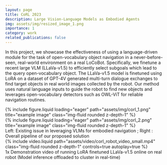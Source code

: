 ```yaml
---
layout: page
title: CoRL 2023
description: Large Vision-Language Models as Embodied Agents
img: assets/img/resized_image_1.png
importance: 1
category: work
related_publications: false
---
```


In this project, we showcase the effectiveness of using a language-driven module for the task of open-vocabulary object navigation in a never-before-seen, real-world environment on a real LoCoBot. Specifically, we finetune a recent large VLM (LLaVa-v1.5) to efficiently select subgoals which lead to the query open-vocabulary object. The LLaVa-v1.5 model is finetuned using LoRA on a dataset of GPT-4V generated multi-turn dialogue exchanges to find target objects in real world images collected by the robot. Our method uses natural language inputs to guide the robot to find new objects and leverages open-vocabulary detectors such as OWL-ViT for reliable navigation routines.


<div class="row">
    <div class="col-sm mt-3 mt-md-0">
        {% include figure.liquid loading="eager" path="assets/img/corl_1.png" title="example image" class="img-fluid rounded z-depth-1" %}
    </div>
    <div class="col-sm mt-3 mt-md-0">
        {% include figure.liquid loading="eager" path="assets/img/corl_2.png" title="example image" class="img-fluid rounded z-depth-1" %}
    </div>
</div>
<div class="caption">
    Left: Existing issue in leveraging VLMs for embodied navigation ; Right : Overall pipeline of our proposed solution
</div>
<div class="row">
    <div class="col-sm mt-3 mt-md-0">
        {% include video.liquid path="assets/video/corl_robot_video_small.mp4" class="img-fluid rounded z-depth-1" controls=true autoplay=true %}
    </div>
</div>
<div class="caption">
    1x Demonstration video of running LoRA finetuned LLaVa-v1.5 online on real robot (Model inference offloaded to cluster in real-time)
</div>